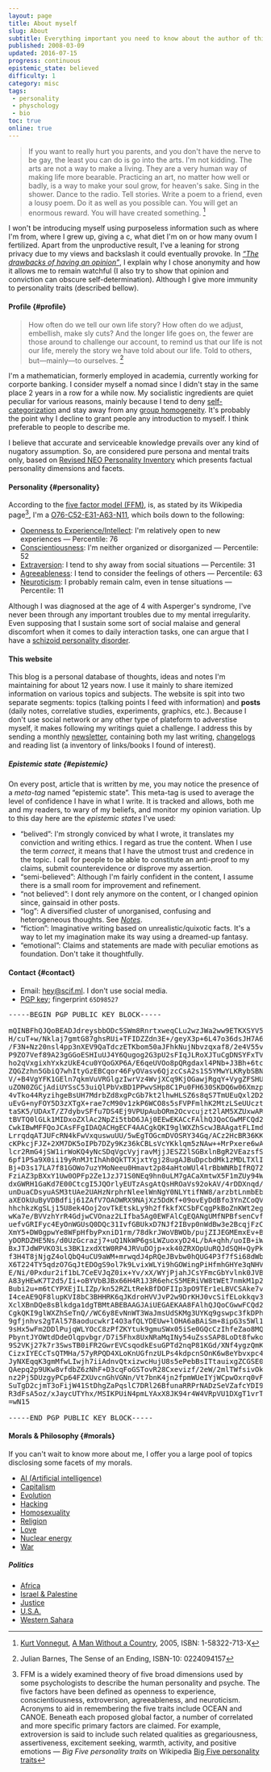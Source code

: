 ```yaml
---
layout: page
title: About myself
slug: About
subtitle: Everything important you need to know about the author of this blog
published: 2008-03-09
updated: 2016-07-15
progress: continuous
epistemic_state: believed
difficulty: 1
category: misc
tags:
 - personality
 - physchology
 - bio
toc: true
online: true
---
```

> If you want to really hurt you parents, and you don't have the nerve to be gay, the least you can do is go into the arts. I'm not kidding. The arts are not a way to make a living. They are a very human way of making life more bearable. Practicing an art, no matter how well or badly, is a way to make your soul grow, for heaven's sake. Sing in the shower. Dance to the radio. Tell stories. Write a poem to a friend, even a lousy poem. Do it as well as you possible can. You will get an enormous reward. You will have created something. [^Kurt Vonnegut]

I won't be introducing myself using purposeless information such as where I'm from, where I grew up, giving a c, what diet I'm on or how many ovum I fertilized. Apart from the unproductive result, I've a leaning for strong privacy due to my views and backslash it could eventually provoke. In _[“The drawbacks of having an opinion”](/post/drawbacks-opinion)_, I explain why I chose anonymity and how it allows me to remain watchful (I also try to show that opinion and conviction can obscure self-determination). Although I give more immunity to personality traits (described bellow).

#### Profile {#profile}
> How often do we tell our own life story? How often do we adjust, embellish, make sly cuts? And the longer life goes on, the fewer are those around to challenge our account, to remind us that our life is not our life, merely the story we have told about our life. Told to others, but—mainly—to ourselves. [^The Sense of an Ending]

I'm a mathematician, formerly employed in academia, currently working for corporte banking. I consider myself a nomad since I didn't stay in the same place 2 years in a row for a while now. My socialistic ingredients are quiet peculiar for various reasons, mainly because I tend to deny [self-categorization](https://en.wikipedia.org/wiki/Self-categorization_theory) and stay away from any [group homogeneity](https://en.wikipedia.org/wiki/Ingroups_and_outgroups). It's probably the point why I decline to grant people any introduction to myself. I think preferable to people to describe me.

I believe that accurate and serviceable knowledge prevails over any kind of nugatory assumption. So, are considered pure persona and mental traits only, based on [Revised NEO Personality Inventory](https://en.wikipedia.org/wiki/Revised_NEO_Personality_Inventory) which presents factual personality dimensions and facets.

#### Personality {#personality}

According to the [five factor model (FFM)](https://en.wikipedia.org/wiki/Big_Five_personality_traits), is, as stated by its Wikipedia page[^FFM], I'm a [O76-C52-E31-A63-N11](http://www.outofservice.com/bigfive/results/?oR=0.825&cR=0.611&eR=0.469&aR=0.722&nR=0.281), which boils down to the following:

* [Openness to Experience/Intellect](https://en.wikipedia.org/wiki/Openness_to_experience): I'm relatively open to new experiences &mdash; Percentile: 76
* [Conscientiousness](http://en.wikipedia.org/wiki/Conscientiousness%23Personality%20models): I'm neither organized or disorganized &mdash; Percentile: 52
* [Extraversion](http://en.wikipedia.org/wiki/Extraversion): I tend to shy away from social situations &mdash; Percentile: 31
* [Agreeableness](http://en.wikipedia.org/wiki/Agreeableness): I tend to consider the feelings of others &mdash; Percentile: 63
* [Neuroticism](http://en.wikipedia.org/wiki/Neuroticism): I probably remain calm, even in tense situations &mdash; Percentile: 11

Although I was diagnosed at the age of 4 with Asperger's syndrome, I've never been through any important troubles due to my mental irregularity. Even supposing that I sustain some sort of social malaise and general discomfort when it comes to daily interaction tasks, one can argue that I have a [schizoid personality disorder](https://en.wikipedia.org/wiki/Schizoid_personality_disorder).

#### This website
This blog is a personal database of thoughts, ideas and notes I'm maintaining for about 12 years now. I use it mainly to share itemized information on various topics and subjects. The website is spit into two separate segments: topics (talking points I feed with information) and **posts** (daily notes, correlative studies, experiments, graphics, etc.). Because I don't use social network or any other type of plateform to adverstise myself, it makes following my writings quiet a challenge. I address this by sending a monthly [newsletter](./Newsletter), containing both my last writing, [changelogs](./Changelog) and reading list (a inventory of links/books I found of interest).

##### Epistemic state {#epistemic}
On every post, article that is written by me, you may notice the presence of a _meta-tag_ named “epistemic state”. This meta-tag is used to average the level of confidence I have in what I write. It is tracked and allows, both me and my readers, to wary of my beliefs, and monitor my opinion variation. Up to this day here are the _epistemic states_ I've used:

* “belived”: I'm strongly conviced by what I wrote, it translates my conviction and writing ethics. I regard as true the content. When I use the term _correct_, it means that I have the utmost trust and credence in the topic. I call for people to be able to constitute an anti-proof to my claims, submit counterevidence or disprove my assertion.
* “semi-believed”: Although I'm fairly confident in the content, I assume there is a small room for improvement and refinement.
* “not believed”: I dont rely anymore on the content, or I changed opinion since, gainsaid in other posts.
* “log”: A diversified cluster of unorganised, confusing and heterogeneous thoughts. See _[Notes](./Notes)_.
* “fiction”: Imaginative writing based on unrealistic/quixotic facts. It's a way to let my imagination make its way using a  dreamed-up fantasy.
* “emotional”: Claims and statements are made with peculiar emotions as foundation. Don't take it thoughtfully.

#### Contact {#contact}
* Email: <a href="mailto:hey@scif.ml">hey@scif.ml</a>. I don't use social media.
* [PGP key](http://pgp.mit.edu/pks/lookup?op=get&search=0x288F609565D98527); fingerprint `65D98527`

<pre>
-----BEGIN PGP PUBLIC KEY BLOCK-----

mQINBFhQJQoBEADJdreysbbODc5SWm8RnrtxweqCLu2wzJWa2ww9ETKXSYV5HwdI
H/cuT+w/Nklaj7gmtG87ghsRUi+TFIDZZdn3E+/geyX3p+6L47o36dsJH7A6OoL7
/F3N+Nz20nsl4pp3nXEV9QaTdczETKbom50aJFhkNujNbvzqxaf8/2e4V55v5m90
P9ZO7Vef89A23gGGoESHIuUJ4Y6Qugog2G3pU2sFIqJLRoXJTuCgDNSYFxTVvbTh
ho2qVxgixhYxkzUkE4cu0YQoGXP6A/E6qeUVOo8pQRgdaxl4PNb+J3Bh+6tc0BfQ
ZQGZzhn5GbiQ7whItyGzEBCqor46FyOVasv6QjzcCsA2s1S5YMwYLKRybSBN+nlE
V/+B4VgYFK1GEln7qkmVuVRGlgzIwrVz4WvjXCq9KjOGawjRgqY+VygZFSHUClqP
uZON0ZGCjAdiUYSsC53uiQlPbVxBD1PPwvSHp8C1Pu0FH630SKDQ6w06XmzpA0QT
4vTko44RyzihgeBsUH7MdrbZd8xgPcGb7kt2lhwHLSZ6s8qS7TmUEuQxl2D2raph
uEvG+nyFOY5D3zXTgX+rae7cM90v1zkP6WCO8s5sFVPFmlhK2MtzLSeUUcztDxq2
taSK5/UDAxT/Z7dybvSFfu7DS4Ej9VPUpAubORm2Ocvcujzt2lAM5XZUxwARAQAB
tBVTQ0lGLk1MIDxoZXlAc2NpZi5tbD6JAj0EEwEKACcFAlhQJQoCGwMFCQd2TYAF
CwkIBwMFFQoJCAsFFgIDAQACHgECF4AACgkQKI9glWXZhScwJBAAgatFLImdzK8O
LrrqdqATJUFcRN4kFwVxquswuUU/5wEgTOGcmDVOSRY34Gq/ACz2HcBR36KKG+Ba
cKPkcjFJZ+2XM7DK5oIPb7DZy9Kz36kCBLsVcYKklqm5zNAw++MrPxere6wA0HPb
lcr2RmG4jSW1irWoKQ4yNcSDqVgcVyjravMjjJESZ2lSGBxlnBgR2VEazsfSf3Tz
6pf1P5a9X0ii19yRnMJtIhAh0QkTTXjxtYgj28ugAJBuDpcbdMk1zMDLTXlIAKJr
Bj+D3s17LA7f81GOWo7uzYMoNeeu0Hmavt2p84aHtoWUl4lrBbWNRbIfRQ7Zm3mw
FziAZ3pBXxY1Uw0OPFp2Ze1JzJ71S0NEq9hn0uLM7gACaXmtwX5F1mZUy94WWbSL
dxGWRH1GaKd7E00CtcgI5JQOrlyEUTzAsgAtQsHROaVs92okAV/4rDDXnqd/MxtU
unDuaCDsyuASM3tUAe2UAHzNrphrNleelWnNgY0NLYtifNW8/arzbtLnmbEbyEAC
aXEOkUuByVDBdfij61ZAfV7OAOWRX9NAjXz5DdKf+09ovEyDdBfo3YnZCoQV7y5Q
hhchkzKgSLj15U8ek4Ooj2ovTkEtskLy9h2ffkkfXCSbFCqgPkBoZnKWt2egDyXg
wKa7e/BVVzhYrR4GdjwCVOnaz2LIfba5Ag0EWFAlCgEQANgUMfNPBfsenCvfSM6h
uefvGRIFyc4EyOnWGUsQ0DQc31IvfGBUkxD7NJf2IBvp0nWdBw3e2BcqjFzCXY0h
XmY5+DW0gpwYe8WFpHfbyPxniD1rm/78dkrJWoVBWOb/pujZIJEGMEmxEv+BLpcU
yDORDZHE5Ns/d0UzGcrazj7+uQ1NkWP6gsLWZuoxyD24L/bA+qhh/uoIB+iWldjU
BxJTJdWPVKO3Ls3BK1zxdXtW0RP4JRVuDOjp+xk40ZRXOpUuRQJdSQH+QyPkxiLi
f3H4T8jNjgZ4olQbQ4uCU9aWM+mrwqdJ4pRQeJBvbw0hQUG4P3f7fSi68dWbDRga
X6T224TY5qdzO7GqJtEDOgS9ol7k9LvixWLYi9hGOWingPiHfmhGHYe3qNHVJEYN
E/Ni/0Pxdur2if1bL7CeEVJqZ0ix+Yv/xX/WYjPjahJCsYFmcGbYvlnk0JVBrpUC
A83yHEwK7T2d5/Ii+oBYVbBJBx66H4R1J3R6ehcS5MERiVW8tWEt7nmkM1p2s0yA
Bubi2u+m6tCYPXEjILIZp/kn52RZLtRekBfDOFIIp3pO9TEr1eLBVCSAke7v+jrF
I4ceAE9QF8lupKVI8bC3BHHRK6qJKdroHVVJvP2w9DrKHJ0vcSifELokkqv3LaeX
XclXBnDQe8sBlkdga1dgTBMtABEBAAGJAiUEGAEKAA8FAlhQJQoCGwwFCQd2TYAA
CgkQKI9glWXZhSeTnQ//WC6y8EvNnWT3WaJmsUdSKMg3UYKq9gswpc3fkDPhRuKd
9gfjnhvs2gTAl578aoducwkrI4O3afQLYDEUw+lOHA6aBAiSm+8ipG3s5Wl1Z+Ym
9sHx5wFm2DDlPujqWLYOcC8zPfZKYtuk9gmuSWx05iSe0GQcCzIhfeZao8MQKzY+
PbyntJYOWtdDdeOlqpvbgr/D7i5Fhx8UxNRaMqINy54uZssSAP8LoDt8fwko4LOg
9S2VKj27k7r3SwsTB0iFR2GwrEVCsqodkEsuGPTd2nqP81KGd/XNf4ygzQmK6GX2
CizxIYECcTsQTMHa/57yRPQD4XLoKnUGfnzULPs4kdpcnSOnK6w8eYbvxpc4qY1g
JyNXEqqK3gmMfwLIwjh7iiAdnvQtxizwcHujU8s5ePebBsITtauixgZCGSE0/YiA
QAepq2p9UKw8vfdbZ6zNhF+D3cqFoGSTovR28Cxevizf/2eW/2mlTWfsivOkDDvb
nz2Pj5DUzgyPCp64FZXUvcnGhVGNn/Vt7bnK4jn2fpmWUeIYjWCpwOxrq0vFu1To
SuTgD2cjmT3oFijW41StDhgZaPqslC7DRl26BfunaRRPrNADzSeVZafcYDI9DDc2
R3dFsA5oz/xJaycUTYhx/MSIKPUiN4pmLYAxX8JK94r4W4VRpVU1DXgT1vrTkco=
=wN15

-----END PGP PUBLIC KEY BLOCK-----
</pre>

#### Morals & Philosophy {#morals}
If you can't wait to know more about me, I offer you a large pool of topics disclosing some facets of my morals.
* [AI (Artificial intelligence)](AI)
* [Capitalism](Capitalism)
* [Evolution](Evolution)
* [Hacking](Hacking)
* [Homosexuality](Homosexuality)
* [Religion](Religion)
* [Love](Love)
* [Nuclear energy](Nuclear_energy)
* [War](War)

##### Politics
* [Africa](Africa)
* [Israel & Palestine](Israel_and_Palestine)
* [Justice](Justice)
* [U.S.A.](USA)
* [Western Sahara](Western_Sahara)

[^Kurt Vonnegut]: [Kurt Vonnegut](https://en.wikipedia.org/wiki/Kurt_Vonnegut), [A Man Without a Country](https://en.wikipedia.org/wiki/A_Man_Without_a_Country), 2005, ISBN: 1-58322-713-X
[^FFM]: FFM is a widely examined theory of five broad dimensions used by some psychologists to describe the human personality and psyche. The five factors have been defined as openness to experience, conscientiousness, extroversion, agreeableness, and neuroticism. Acronyms to aid in remembering the five traits include OCEAN and CANOE. Beneath each proposed global factor, a number of correlated and more specific primary factors are claimed. For example, extroversion is said to include such related qualities as gregariousness, assertiveness, excitement seeking, warmth, activity, and positive emotions &mdash; _Big Five personality traits_ on Wikipedia [Big Five personality traits](https://en.wikipedia.org/wiki/Big‰20Five‰20personality‰20traits)
[^The Sense of an Ending]: Julian Barnes, The Sense of an Ending, ISBN-10: 0224094157
